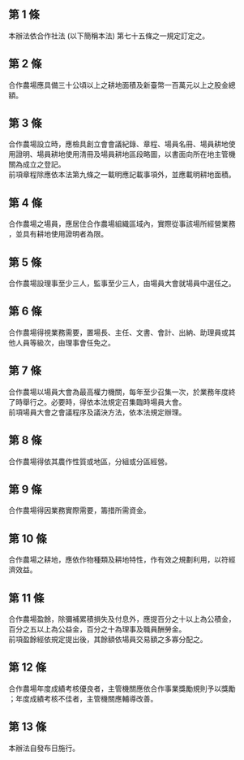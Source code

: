 第 1 條
-------
本辦法依合作社法 (以下簡稱本法) 第七十五條之一規定訂定之。

第 2 條
-------
合作農場應具備三十公頃以上之耕地面積及新臺幣一百萬元以上之股金總  
額。

第 3 條
-------
合作農場設立時，應檢具創立會會議紀錄、章程、場員名冊、場員耕地使  
用證明、場員耕地使用清冊及場員耕地區段略圖，以書面向所在地主管機  
關為成立之登記。  
前項章程除應依本法第九條之一載明應記載事項外，並應載明耕地面積。

第 4 條
-------
合作農場之場員，應居住合作農場組織區域內，實際從事該場所經營業務  
，並具有耕地使用證明者為限。

第 5 條
-------
合作農場設理事至少三人，監事至少三人，由場員大會就場員中選任之。

第 6 條
-------
合作農場得視業務需要，置場長、主任、文書、會計、出納、助理員或其  
他人員等級次，由理事會任免之。

第 7 條
-------
合作農場以場員大會為最高權力機關，每年至少召集一次，於業務年度終  
了時舉行之。必要時，得依本法規定召集臨時場員大會。  
前項場員大會之會議程序及議決方法，依本法規定辦理。

第 8 條
-------
合作農場得依其農作性質或地區，分組或分區經營。

第 9 條
-------
合作農場得因業務實際需要，籌措所需資金。

第 10 條
--------
合作農場之耕地，應依作物種類及耕地特性，作有效之規劃利用，以符經  
濟效益。

第 11 條
--------
合作農場盈餘，除彌補累積損失及付息外，應提百分之十以上為公積金，  
百分之五以上為公益金，百分之十為理事及職員酬勞金。  
前項盈餘經依規定提出後，其餘額依場員交易額之多寡分配之。

第 12 條
--------
合作農場年度成績考核優良者，主管機關應依合作事業獎勵規則予以獎勵  
；年度成績考核不佳者，主管機關應輔導改善。

第 13 條
--------
本辦法自發布日施行。


